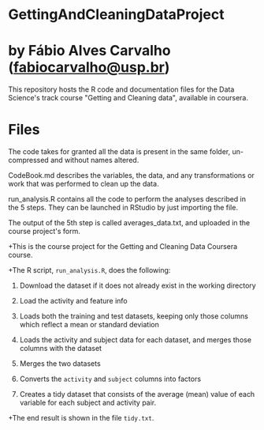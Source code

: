 # GettingAndCleaningDataProject
# by Fábio Alves Carvalho (fabiocarvalho@usp.br)

This repository hosts the R code and documentation files for the Data Science's track course "Getting and Cleaning data", available in coursera.


# Files

The code takes for granted all the data is present in the same folder, un-compressed and without names altered.

CodeBook.md describes the variables, the data, and any transformations or work that was performed to clean up the data.

run_analysis.R contains all the code to perform the analyses described in the 5 steps. They can be launched in RStudio by just importing the file.

The output of the 5th step is called averages_data.txt, and uploaded in the course project's form.



+This is the course project for the Getting and Cleaning Data Coursera course.

+The R script, `run_analysis.R`, does the following:

1. Download the dataset if it does not already exist in the working directory

2. Load the activity and feature info

3. Loads both the training and test datasets, keeping only those columns which reflect a mean or standard deviation


4. Loads the activity and subject data for each dataset, and merges those columns with the dataset

5. Merges the two datasets

6. Converts the `activity` and `subject` columns into factors

7. Creates a tidy dataset that consists of the average (mean) value of each variable for each subject and activity pair.

+The end result is shown in the file `tidy.txt`.
